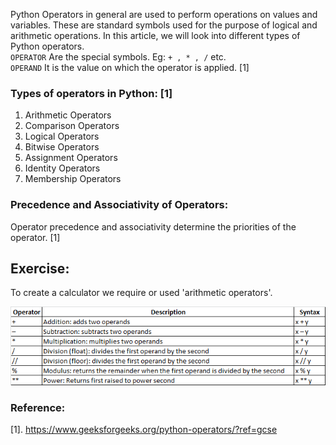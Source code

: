Python Operators in general are used to perform operations on values and variables. 
These are standard symbols used for the purpose of logical and arithmetic operations. 
In this article, we will look into different types of Python operators.  
`OPERATOR` Are the special symbols. Eg: `+ , * , /` etc.  
`OPERAND` It is the value on which the operator is applied. [1]

### Types of operators in Python: [1]
1. Arithmetic Operators 
2. Comparison Operators 
3. Logical Operators 
4. Bitwise Operators 
5. Assignment Operators 
6. Identity Operators 
7. Membership Operators

### Precedence and Associativity of Operators: 
Operator precedence and associativity determine the priorities of the operator. [1]

## Exercise:
To create a calculator we require or used 'arithmetic operators'.

![img.png](img.png)

### Reference: 
[1]. https://www.geeksforgeeks.org/python-operators/?ref=gcse